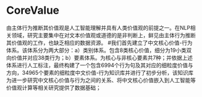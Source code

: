 # CoreValue
由主体行为推断其价值观是人工智能理解并具有人类价值观的前提之一。在NLP相关领域，研究主要集中在对文本价值观或道德的是非判断上，鲜见由主体行为推断其价值观的工作，也缺乏相应的数据资源。
#我们首先建立了中文核心价值-行为体系。该体系分为两大部分：a）类别体系。包含8类核心价值，细分为19小类双向价值并对应38类行为；b）要素体系。为核心与非核心要素共7种；并依据上述体系进行人工标注，最终构建了一个包含6994个行为句及其对应的细粒度价值与方向，34965个要素的细粒度中文价值-行为知识库并进行了初步分析，该知识库为进一步研究中文核心价值与行为之间的关系、将中文核心价值嵌入到人工智能等价值观计算等相关研究提供了数据基础；
